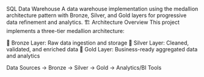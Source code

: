  SQL Data Warehouse
A data warehouse implementation using the medallion architecture pattern with Bronze, Silver, and Gold layers for progressive data refinement and analytics.
🏗️ Architecture Overview
This project implements a three-tier medallion architecture:

🥉 Bronze Layer: Raw data ingestion and storage
🥈 Silver Layer: Cleaned, validated, and enriched data
🥇 Gold Layer: Business-ready aggregated data and analytics

Data Sources → Bronze → Silver → Gold → Analytics/BI Tools
